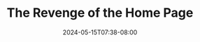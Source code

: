 ---
title: "The Revenge of the Home Page"
date: "2024-05-15T07:38-08:00"
tags: ["tech", "journalism", "social media"]
description: "As social networks become less reliable distributors of the news, consumers of digital journalism are seeking out an older form of online real estate."
link: "https://www.newyorker.com/culture/infinite-scroll/the-revenge-of-the-home-page"
---